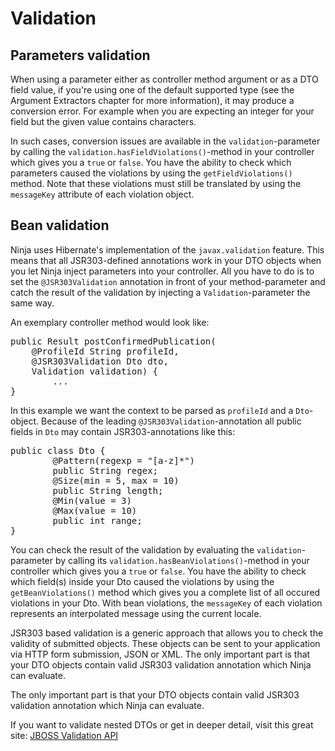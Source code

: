 Validation
=========

Parameters validation
---------------------

When using a parameter either as controller method argument or as a DTO field value, 
if you're using one of the default supported type (see the Argument Extractors chapter 
for more information), it may produce a conversion error. For example when you are 
expecting an integer for your field but the given value contains characters.

In such cases, conversion issues are available in the
<code>validation</code>-parameter by calling the 
<code>validation.hasFieldViolations()</code>-method in your 
controller which gives you a <code>true</code> or <code>false</code>.
You have the ability to check which parameters
caused the violations by using the <code>getFieldViolations()</code> method.
Note that these violations must still be translated by using the <code>messageKey</code> 
attribute of each violation object.

Bean validation
---------------

Ninja uses Hibernate's implementation of the <code>javax.validation</code> feature. 
This means that all JSR303-defined annotations work in your 
DTO objects when you let Ninja inject parameters into your controller. 
All you have to do is to set the <code>@JSR303Validation</code> 
annotation in front of your method-parameter and catch the result of 
the validation by injecting a <code>Validation</code>-parameter the same way.

An exemplary controller method would look like:

<pre class="prettyprint">
public Result postConfirmedPublication(
    @ProfileId String profileId,
    @JSR303Validation Dto dto, 
    Validation validation) {
        ...
}
</pre>

In this example we want the context to be parsed as <code>profileId</code> 
and a <code>Dto</code>-object. Because of the leading 
<code>@JSR303Validation</code>-annotation all public fields in <code>Dto</code> 
may contain JSR303-annotations like this:

<pre class="prettyprint">
public class Dto {
        @Pattern(regexp = "[a-z]*")
        public String regex;
        @Size(min = 5, max = 10)
        public String length;
        @Min(value = 3)
        @Max(value = 10)
        public int range;
}
</pre>

You can check the result of the validation by evaluating the 
<code>validation</code>-parameter by calling its 
<code>validation.hasBeanViolations()</code>-method in your 
controller which gives you a <code>true</code> or <code>false</code>.
You have the ability to check which field(s) inside your Dto
caused the violations by using the <code>getBeanViolations()</code> 
method which gives you a complete list of all occured violations in your Dto.
With bean violations, the <code>messageKey</code> of each violation represents 
an interpolated message using the current locale.

JSR303 based validation is a generic approach that allows you to check 
the validity of submitted objects. These objects can be sent to your application
via HTTP form submission, JSON or XML. The only important part is that your DTO 
objects contain valid JSR303 validation annotation which Ninja can evaluate.

The only important part is that your DTO objects contain valid JSR303 validation
annotation which Ninja can evaluate.

If you want to validate nested DTOs or get in deeper detail, visit this great 
site: [JBOSS Validation API](https://docs.jboss.org/hibernate/validator/4.3/reference/en-US/html/validator-usingvalidator.html "JBOSS Validation API")
